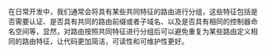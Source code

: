 在日常开发中，我们通常会将具有某些共同特征的路由进行分组，这些特征包括是否需要认证、是否具有共同的路由前缀或者子域名、以及是否具有相同的控制器命名空间等，显然，对路由按照共同特征进行分组后可以避免重复为某些路由定义相同的路由特征，让代码更加简洁，可读性和可维护性更好。



